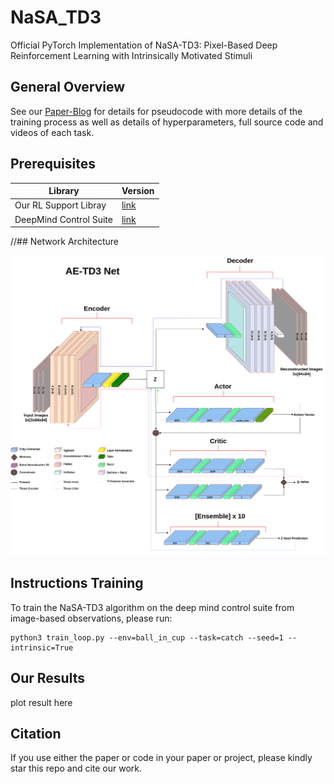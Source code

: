 # NaSA_TD3
Official PyTorch Implementation of NaSA-TD3: Pixel-Based Deep Reinforcement Learning with Intrinsically Motivated Stimuli

## General Overview
See our  [Paper-Blog](https://sites.google.com/aucklanduni.ac.nz/nasa-td3-pytorch/home) for details  for pseudocode with more details of the training process as well as details of hyperparameters, full source code and videos of each task.


## Prerequisites

|Library         | Version |
|----------------------|----|
| Our RL Support Libray |[link](https://github.com/UoA-CARES/cares_reinforcement_learning)|
| DeepMind Control Suite |[link](https://github.com/deepmind/dm_control) |


//## Network Architecture
<p align="center">
  <img src="https://github.com/UoA-CARES/NaSA_TD3/blob/main/repo_images/AE_TD3_network_diagram.png">
</p>


## Instructions Training
To train the NaSA-TD3 algorithm on the deep mind control suite from image-based observations, please run:
```
python3 train_loop.py --env=ball_in_cup --task=catch --seed=1 --intrinsic=True
```
## Our Results
plot result here



## Citation
If you use either the paper or code in your paper or project, please kindly star this repo and cite our work.
